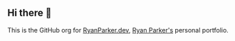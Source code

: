 ## Hi there 👋

This is the GitHub org for [RyanParker.dev](https://ryanparker.dev), [Ryan Parker's](https://github.com/ryparker) personal portfolio.
